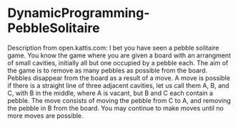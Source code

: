 # DynamicProgramming-PebbleSolitaire

Description from open.kattis.com:
I bet you have seen a pebble solitaire game. You know the game where you are given a board 
with an arrangment of small cavities, initially all but one occupied by a pebble each. 
The aim of the game is to remove as many pebbles as possible from the board. 
Pebbles disappear from the board as a result of a move. A move is possible if there is a straight line of 
three adjacent cavities, let us call them A, B, and C, with B in the middle, where A is vacant, but B and C each contain a pebble. 
The move consists of moving the pebble from C to A, and removing the pebble in B from the board. 
You may continue to make moves until no more moves are possible.

